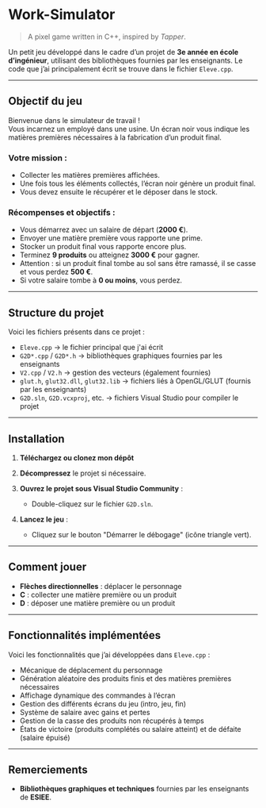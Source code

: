 # Work-Simulator
> A pixel game written in C++, inspired by *Tapper*.

Un petit jeu développé dans le cadre d’un projet de **3e année en école d’ingénieur**, utilisant des bibliothèques fournies par les enseignants. Le code que j’ai principalement écrit se trouve dans le fichier `Eleve.cpp`.

---

## Objectif du jeu

Bienvenue dans le simulateur de travail !  
Vous incarnez un employé dans une usine. Un écran noir vous indique les matières premières nécessaires à la fabrication d’un produit final.

### Votre mission :
- Collecter les matières premières affichées.
- Une fois tous les éléments collectés, l’écran noir génère un produit final.
- Vous devez ensuite le récupérer et le déposer dans le stock.

### Récompenses et objectifs :
- Vous démarrez avec un salaire de départ (**2000 €**).
- Envoyer une matière première vous rapporte une prime.
- Stocker un produit final vous rapporte encore plus.
- Terminez **9 produits** ou atteignez **3000 €** pour gagner.
- Attention : si un produit final tombe au sol sans être ramassé, il se casse et vous perdez **500 €**.
- Si votre salaire tombe à **0 ou moins**, vous perdez.

---

## Structure du projet

Voici les fichiers présents dans ce projet :

- `Eleve.cpp` → le fichier principal que j'ai écrit
- `G2D*.cpp` / `G2D*.h` → bibliothèques graphiques fournies par les enseignants
- `V2.cpp` / `V2.h` → gestion des vecteurs (également fournies)
- `glut.h`, `glut32.dll`, `glut32.lib` → fichiers liés à OpenGL/GLUT (fournis par les enseignants)
- `G2D.sln`, `G2D.vcxproj`, etc. → fichiers Visual Studio pour compiler le projet

---

## Installation

1. **Téléchargez ou clonez mon dépôt**

2. **Décompressez** le projet si nécessaire.

3. **Ouvrez le projet sous Visual Studio Community** :

   * Double-cliquez sur le fichier `G2D.sln`.

5. **Lancez le jeu** :

   * Cliquez sur le bouton "Démarrer le débogage" (icône triangle vert).

---

## Comment jouer

* **Flèches directionnelles** : déplacer le personnage
* **C** : collecter une matière première ou un produit
* **D** : déposer une matière première ou un produit

---

## Fonctionnalités implémentées

Voici les fonctionnalités que j’ai développées dans `Eleve.cpp` :

* Mécanique de déplacement du personnage
* Génération aléatoire des produits finis et des matières premières nécessaires
* Affichage dynamique des commandes à l’écran
* Gestion des différents écrans du jeu (intro, jeu, fin)
* Système de salaire avec gains et pertes
* Gestion de la casse des produits non récupérés à temps
* États de victoire (produits complétés ou salaire atteint) et de défaite (salaire épuisé)

---

## Remerciements

* **Bibliothèques graphiques et techniques** fournies par les enseignants de **ESIEE**.
